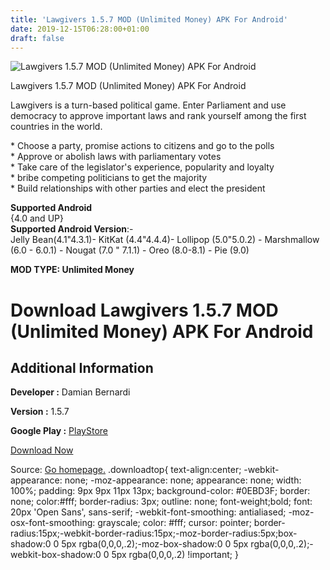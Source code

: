 ```yaml
---
title: 'Lawgivers 1.5.7 MOD (Unlimited Money) APK For Android'
date: 2019-12-15T06:28:00+01:00
draft: false
---
```


![Lawgivers 1.5.7 MOD (Unlimited Money) APK For Android](https://i1.wp.com/apkhome.net/wp-content/uploads/2019/11/Lawgivers.png "Lawgivers 1.5.7 MOD (Unlimited Money) APK For Android")

  

Lawgivers 1.5.7 MOD (Unlimited Money) APK For Android

Lawgivers is a turn-based political game. Enter Parliament and use democracy to approve important laws and rank yourself among the first countries in the world.

\* Choose a party, promise actions to citizens and go to the polls  
\* Approve or abolish laws with parliamentary votes  
\* Take care of the legislator's experience, popularity and loyalty  
\* bribe competing politicians to get the majority  
\* Build relationships with other parties and elect the president

**Supported Android**  
{4.0 and UP}  
**Supported Android Version**:-  
Jelly Bean(4.1"4.3.1)- KitKat (4.4"4.4.4)- Lollipop (5.0"5.0.2) - Marshmallow (6.0 - 6.0.1) - Nougat (7.0 " 7.1.1) - Oreo (8.0-8.1) - Pie (9.0)

**MOD TYPE: Unlimited Money**

Download Lawgivers 1.5.7 MOD (Unlimited Money) APK For Android
==============================================================

Additional Information
----------------------

**Developer :** Damian Bernardi

**Version :** 1.5.7

**Google Play :** [PlayStore](https://play.google.com/store/apps/details?id=com.DamianBernardi.LawsofCivilization)

  

[Download Now](https://store4app.co/post/lawgivers-1-5-7-mod-unlimited-money-apk-for-android_1574703422)

  
Source: [Go homepage.](https://store4app.co/post/lawgivers-1-5-7-mod-unlimited-money-apk-for-android_1574703422) .downloadtop{ text-align:center; -webkit-appearance: none; -moz-appearance: none; appearance: none; width: 100%; padding: 9px 9px 11px 13px; background-color: #0EBD3F; border: none; color:#fff; border-radius: 3px; outline: none; font-weight;bold; font: 20px 'Open Sans', sans-serif; -webkit-font-smoothing: antialiased; -moz-osx-font-smoothing: grayscale; color: #fff; cursor: pointer; border-radius:15px;-webkit-border-radius:15px;-moz-border-radius:5px;box-shadow:0 0 5px rgba(0,0,0,.2);-moz-box-shadow:0 0 5px rgba(0,0,0,.2);-webkit-box-shadow:0 0 5px rgba(0,0,0,.2) !important; }